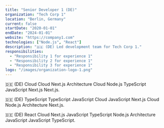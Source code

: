 ```yaml
---
title: "Senior Developer 1 (DE)"
organization: "Tech Corp 1"
location: "Berlin, Germany"
current: false
startDate: "2020-01-01"
endDate: "2024-01-01"
website: "https://company1.com"
technologies: ["Node.js", "React"]
description: "🇩🇪 (DE) Led development team for Tech Corp 1."
responsibilities:
  - "Responsibility 1 for experience 1"
  - "Responsibility 2 for experience 1"
  - "Responsibility 3 for experience 1"
logo: "/images/organization-logo-1.png"
---
```


🇩🇪 (DE) Cloud Cloud Next.js Architecture Cloud Node.js TypeScript JavaScript Next.js Next.js.

🇩🇪 (DE) TypeScript TypeScript JavaScript Cloud JavaScript Next.js Cloud Node.js Architecture Next.js.

🇩🇪 (DE) React Cloud Next.js JavaScript TypeScript Node.js Architecture JavaScript JavaScript TypeScript.
